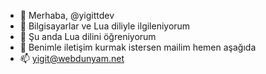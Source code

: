 - 👋 Merhaba, @yigittdev
- 👀 Bilgisayarlar ve Lua diliyle ilgileniyorum
- 🌱 Şu anda Lua dilini öğreniyorum 
- 💞️ Benimle iletişim kurmak istersen mailim hemen aşağıda
- 📫  yigit@webdunyam.net

<!---
yigittdev/yigittdev is a ✨ special ✨ repository because its `README.md` (this file) appears on your GitHub profile.
You can click the Preview link to take a look at your changes
--->
